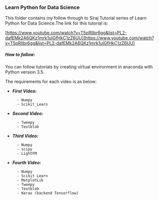 ### Learn Python for Data Science

This folder contains my follow through to Siraj Tutorial series of Learn Python for Data Science.The link for this tutorial is:

[https://www.youtube.com/watch?v=T5pRlIbr6gg&list=PL2-dafEMk2A6QKz1mrk1uIGfHkC1zZ6UU](https://www.youtube.com/watch?v=T5pRlIbr6gg&list=PL2-dafEMk2A6QKz1mrk1uIGfHkC1zZ6UU)

##### How to follow:

You can follow tutorials by creating virtual environment in anaconda with Python version 3.5.

The requirements for each video is as below:

- **_First Video:_**

		- Numpy
		- Scikit_Learn

- **_Second Video:_**
        
        - Tweepy
        - Textblob

- **_Third Video:_**

        - Numpy
        - scipy
        - LightFM
        
- **_Fourth Video:_**

        - Numpy
        - Scikit Learn
        - MatplotLib
        - Tweepy
        - Textblob       
        - Keras (backend Tensorflow)       